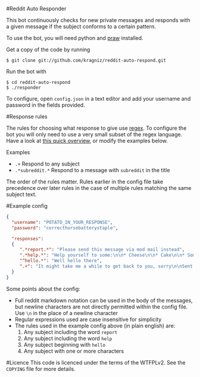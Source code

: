 #Reddit Auto Responder

This bot continuously checks for new private messages and responds with a given
message if the subject conforms to a certain pattern.

To use the bot, you will need python and
[praw](https://github.com/praw-dev/praw/wiki) installed.

Get a copy of the code by running

    $ git clone git://github.com/kragniz/reddit-auto-respond.git

Run the bot with
    
    $ cd reddit-auto-respond
    $ ./responder

To configure, open `config.json` in a text editor and add your username and
password in the fields provided.

#Response rules

The rules for choosing what response to give use
[regex](http://en.wikipedia.org/wiki/Regular_expression). To configure the bot
you will only need to use a very small subset of the regex language. Have a look
at [this quick overview](https://github.com/tartley/python-regex-cheatsheet/blob/master/cheatsheet.rst),
or modify the examples below.

  Examples
  * `.+` Respond to any subject
  * `.*subreddit.*` Respond to a message with `subreddit` in the title

The order of the rules matter. Rules earlier in the config file take precedence
over later rules in the case of multiple rules matching the same subject text.

#Example config

```json
{
  "username": "POTATO_IN_YOUR_RESPONSE",
  "password": "correcthorsebatterystaple",

  "responses": 
  {
     ".*report.*": "Please send this message via mod mail instead",
     ".*help.*": "Help yourself to some:\n\n* Cheese\n\n* Cake\n\n* Some bees",
     "^hello.*": "Well hello there",
     ".+": "It might take me a while to get back to you, sorry\n\nSent by a bot"
  }
}
```

Some points about the config:
  * Full reddit markdown notation can be used in the body of the messages, but
    newline characters are not directly permitted within the config file. Use
    `\n` in the place of a newline character
  * Regular expressions used are case insensitive for simplicity
  * The rules used in the example config above (in plain english) are:
    1. Any subject including the word `report`
    2. Any subject including the word `help`
    3. Any subject beginning with `hello`
    4. Any subject with one or more characters

#Licence
This code is licenced under the terms of the WTFPLv2. See the `COPYING` file for
more details.
